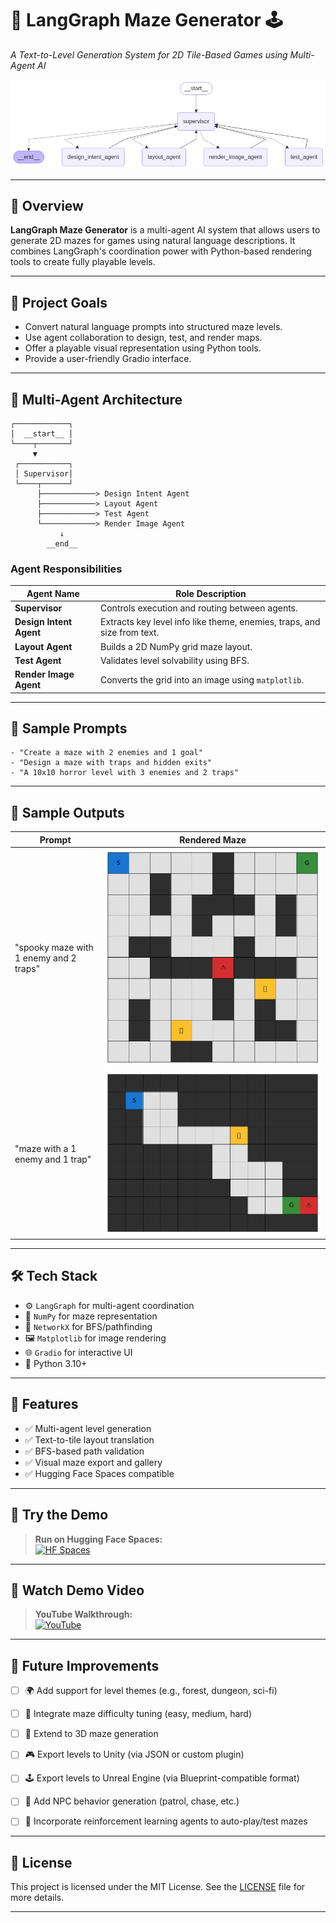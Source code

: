 
# 🧠 LangGraph Maze Generator 🕹️  
*A Text-to-Level Generation System for 2D Tile-Based Games using Multi-Agent AI*

![Architecture](./architecture.png)

---

## 📌 Overview

**LangGraph Maze Generator** is a multi-agent AI system that allows users to generate 2D mazes for games using natural language descriptions. It combines LangGraph's coordination power with Python-based rendering tools to create fully playable levels.

---

## 🎯 Project Goals

- Convert natural language prompts into structured maze levels.
- Use agent collaboration to design, test, and render maps.
- Offer a playable visual representation using Python tools.
- Provide a user-friendly Gradio interface.

---

## 🧠 Multi-Agent Architecture

```
┌────────────┐
│  __start__ │
└────┬───────┘
     ▼
 ┌───────────┐
 │ Supervisor│
 └────┬──────┘
      ├────────────> Design Intent Agent
      ├────────────> Layout Agent
      ├────────────> Test Agent
      └────────────> Render Image Agent
           ↓
        __end__
```

### Agent Responsibilities

| Agent Name             | Role Description |
|------------------------|------------------|
| **Supervisor**         | Controls execution and routing between agents. |
| **Design Intent Agent**| Extracts key level info like theme, enemies, traps, and size from text. |
| **Layout Agent**       | Builds a 2D NumPy grid maze layout. |
| **Test Agent**         | Validates level solvability using BFS. |
| **Render Image Agent** | Converts the grid into an image using `matplotlib`. |

---

## 🧩 Sample Prompts

```text
- "Create a maze with 2 enemies and 1 goal"
- "Design a maze with traps and hidden exits"
- "A 10x10 horror level with 3 enemies and 2 traps"
```
---

## 📸 Sample Outputs

| Prompt | Rendered Maze |
|--------|---------------|
| "spooky maze with 1 enemy and 2 traps" | ![](./maze_design_new_5.png) |
| "maze with a 1 enemy and 1 trap" | ![](./maze_design_new_4.png) |

---

## 🛠 Tech Stack

- ⚙️ `LangGraph` for multi-agent coordination
- 🧮 `NumPy` for maze representation
- 🧭 `NetworkX` for BFS/pathfinding
- 🖼️ `Matplotlib` for image rendering
- 🌐 `Gradio` for interactive UI
- 🐍 Python 3.10+

---

## 🔧 Features

- ✅ Multi-agent level generation
- ✅ Text-to-tile layout translation
- ✅ BFS-based path validation
- ✅ Visual maze export and gallery
- ✅ Hugging Face Spaces compatible

---

## 🚀 Try the Demo

> **Run on Hugging Face Spaces:**  
[![HF Spaces](https://img.shields.io/badge/%F0%9F%A4%97%20Try%20on-Hugging%20Face%20Spaces-blue?logo=huggingface)](https://huggingface.co/spaces/nharshavardhana/AI_Maze_Level_Designer)

---

## 🎥 Watch Demo Video

> **YouTube Walkthrough:**  
[![YouTube](https://img.shields.io/badge/▶️%20Watch%20on-YouTube-red?logo=youtube)](https://youtube.com/your-demo-video-link)


---

## 🧠 Future Improvements

- [ ] 🌍 Add support for level themes (e.g., forest, dungeon, sci-fi)
- [ ] 🧠 Integrate maze difficulty tuning (easy, medium, hard)
- [ ] 🧩 Extend to 3D maze generation
- [ ] 🎮 Export levels to Unity (via JSON or custom plugin)
- [ ] 🕹️ Export levels to Unreal Engine (via Blueprint-compatible format)
- [ ] 🤖 Add NPC behavior generation (patrol, chase, etc.)
- [ ] 🧠 Incorporate reinforcement learning agents to auto-play/test mazes


---

## 📝 License

This project is licensed under the MIT License. See the [LICENSE](LICENSE) file for more details.

---

